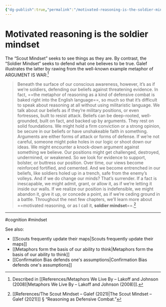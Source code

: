 ```yaml
---
{"dg-publish":true,"permalink":"/motivated-reasoning-is-the-soldier-mindset/"}
---
```


# Motivated reasoning is the soldier mindset

The “Scout Mindset” seeks to see things as they are. By contrast, the “Soldier Mindset” seeks to defend what one believes to be true. Galef illustrates the latter by rawing from the well-known example metaphor of ARGUMENT IS WAR:[^1]

> Beneath the surface of our conscious awareness, however, it’s as if we’re soldiers, defending our beliefs against threatening evidence. In fact, ==the metaphor of reasoning as a kind of defensive combat is baked right into the English language==, so much so that it’s difficult to speak about reasoning at all without using militaristic language. We talk about our beliefs as if they’re military positions, or even fortresses, built to resist attack. Beliefs can be deep-rooted, well-grounded, built on fact, and backed up by arguments. They rest on solid foundations. We might hold a firm conviction or a strong opinion, be secure in our beliefs or have unshakeable faith in something. Arguments are either forms of attack or forms of defense. If we’re not careful, someone might poke holes in our logic or shoot down our ideas. We might encounter a knock-down argument against something we believe. Our positions might get challenged, destroyed, undermined, or weakened. So we look for evidence to support, bolster, or buttress our position. Over time, our views become reinforced fortified, and cemented. And we become entrenched in our beliefs, like soldiers holed up in a trench, safe from the enemy’s volleys. And if we do change our minds? That’s surrender. If a fact is inescapable, we might admit, grant, or allow it, as if we’re letting it inside our walls. If we realize our position is indefensible, we might abandon it, give it up, or concede a point, as if we’re ceding ground in a battle. Throughout the next few chapters, we’ll learn more about ==motivated reasoning, or as I call it, **soldier mindset**==.[^2]



---
#cognition #mindset

See also:
- [[Scouts frequently update their maps\|Scouts frequently update their maps]]
- [[Metaphors form the basis of our ability to think\|Metaphors form the basis of our ability to think]]
- [[Confirmation Bias defends one's assumptions\|Confirmation Bias defends one's assumptions]]

[^1]: Described in [[References/Metaphors We Live By –  Lakoff and Johnson (2008)\|Metaphors We Live By –  Lakoff and Johnson (2008)]].
[^2]: [[References/The Scout Mindset – Galef (2021)\|The Scout Mindset – Galef (2021)]] § “Reasoning as Defensive Combat.”